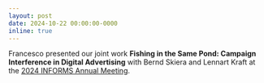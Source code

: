 ```yaml
---
layout: post
date: 2024-10-22 00:00:00-0000
inline: true
---
```


Francesco presented our joint work **Fishing in the Same Pond: Campaign Interference in Digital Advertising** with Bernd Skiera and Lennart Kraft at the [2024 INFORMS Annual Meeting](https://www.informs.org/). 
